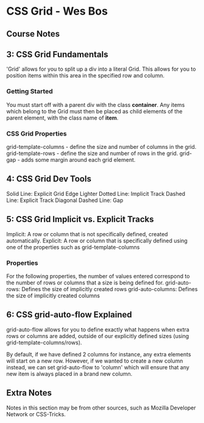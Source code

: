 # CSS Grid - Wes Bos

## Course Notes 

## 3: CSS Grid Fundamentals
'Grid' allows for you to split up a div into a literal Grid. This allows for you to position items within this area in the specified row and column.

### Getting Started
You must start off with a parent div with the class **container**. 
Any items which belong to the Grid must then be placed as child elements of the parent element, with the class name of **item**.

### CSS Grid Properties
grid-template-columns - define the size and number of columns in the grid.
grid-template-rows - define the size and number of rows in the grid.
grid-gap - adds some margin around each grid element.

## 4: CSS Grid Dev Tools
Solid Line: Explicit Grid Edge
Lighter Dotted Line: Implicit Track
Dashed Line: Explicit Track
Diagonal Dashed Line: Gap

## 5: CSS Grid Implicit vs. Explicit Tracks
Implicit: A row or column that is not specifically defined, created automatically.
Explicit: A row or column that is specifically defined using one of the properties such as grid-template-columns

### Properties
For the following properties, the number of values entered correspond to the number of rows or columns that a size is being defined for.
grid-auto-rows: Defines the size of implicitly created rows
grid-auto-columns: Defines the size of implicitly created columns

## 6: CSS grid-auto-flow Explained
grid-auto-flow allows for you to define exactly what happens when extra rows or columns are added, outside of our explicitly defined sizes (using grid-template-columns/rows).

By default, if we have defined 2 columns for instance, any extra elements will start on a new row. However, if we wanted to create a new column instead, we can set grid-auto-flow to 'column' which will ensure that any new item is always placed in a brand new column.

## Extra Notes
Notes in this section may be from other sources, such as Mozilla Developer Network or CSS-Tricks.


